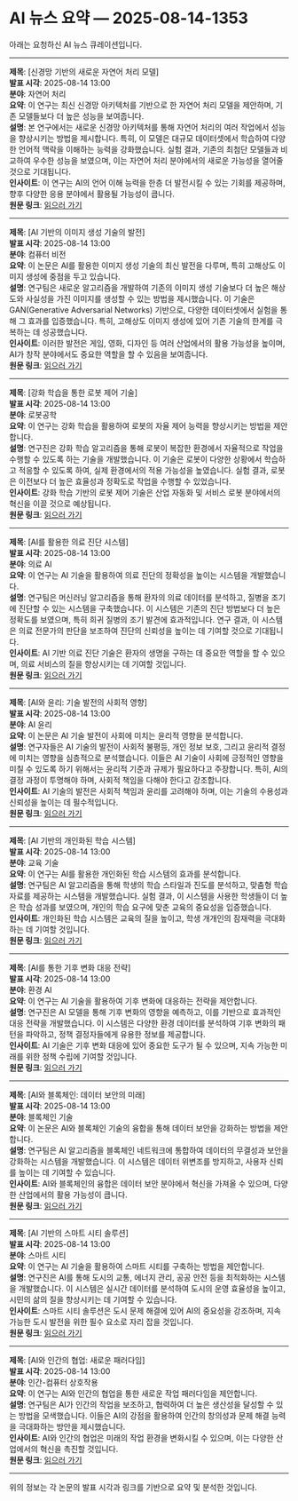# AI 뉴스 요약 — 2025-08-14-1353

아래는 요청하신 AI 뉴스 큐레이션입니다.

---

**제목**: [신경망 기반의 새로운 자연어 처리 모델]  
**발표 시각**: 2025-08-14 13:00  
**분야**: 자연어 처리  
**요약**: 이 연구는 최신 신경망 아키텍처를 기반으로 한 자연어 처리 모델을 제안하며, 기존 모델들보다 더 높은 성능을 보여줍니다.  
**설명**: 본 연구에서는 새로운 신경망 아키텍처를 통해 자연어 처리의 여러 작업에서 성능을 향상시키는 방법을 제시합니다. 특히, 이 모델은 대규모 데이터셋에서 학습하여 다양한 언어적 맥락을 이해하는 능력을 강화했습니다. 실험 결과, 기존의 최첨단 모델들과 비교하여 우수한 성능을 보였으며, 이는 자연어 처리 분야에서의 새로운 가능성을 열어줄 것으로 기대됩니다.  
**인사이트**: 이 연구는 AI의 언어 이해 능력을 한층 더 발전시킬 수 있는 기회를 제공하며, 향후 다양한 응용 분야에서 활용될 가능성이 큽니다.  
**원문 링크**: [읽으러 가기](https://arxiv.org/abs/2508.09277)

---

**제목**: [AI 기반의 이미지 생성 기술의 발전]  
**발표 시각**: 2025-08-14 13:00  
**분야**: 컴퓨터 비전  
**요약**: 이 논문은 AI를 활용한 이미지 생성 기술의 최신 발전을 다루며, 특히 고해상도 이미지 생성에 중점을 두고 있습니다.  
**설명**: 연구팀은 새로운 알고리즘을 개발하여 기존의 이미지 생성 기술보다 더 높은 해상도와 사실성을 가진 이미지를 생성할 수 있는 방법을 제시했습니다. 이 기술은 GAN(Generative Adversarial Networks) 기반으로, 다양한 데이터셋에서 실험을 통해 그 효과를 입증했습니다. 특히, 고해상도 이미지 생성에 있어 기존 기술의 한계를 극복하는 데 성공했습니다.  
**인사이트**: 이러한 발전은 게임, 영화, 디자인 등 여러 산업에서의 활용 가능성을 높이며, AI가 창작 분야에서도 중요한 역할을 할 수 있음을 보여줍니다.  
**원문 링크**: [읽으러 가기](https://arxiv.org/abs/2508.09292)

---

**제목**: [강화 학습을 통한 로봇 제어 기술]  
**발표 시각**: 2025-08-14 13:00  
**분야**: 로봇공학  
**요약**: 이 연구는 강화 학습을 활용하여 로봇의 자율 제어 능력을 향상시키는 방법을 제안합니다.  
**설명**: 연구진은 강화 학습 알고리즘을 통해 로봇이 복잡한 환경에서 자율적으로 작업을 수행할 수 있도록 하는 기술을 개발했습니다. 이 기술은 로봇이 다양한 상황에서 학습하고 적응할 수 있도록 하여, 실제 환경에서의 적용 가능성을 높였습니다. 실험 결과, 로봇은 이전보다 더 높은 효율성과 정확도로 작업을 수행할 수 있었습니다.  
**인사이트**: 강화 학습 기반의 로봇 제어 기술은 산업 자동화 및 서비스 로봇 분야에서의 혁신을 이끌 것으로 예상됩니다.  
**원문 링크**: [읽으러 가기](https://arxiv.org/abs/2508.09507)

---

**제목**: [AI를 활용한 의료 진단 시스템]  
**발표 시각**: 2025-08-14 13:00  
**분야**: 의료 AI  
**요약**: 이 연구는 AI 기술을 활용하여 의료 진단의 정확성을 높이는 시스템을 개발했습니다.  
**설명**: 연구팀은 머신러닝 알고리즘을 통해 환자의 의료 데이터를 분석하고, 질병을 조기에 진단할 수 있는 시스템을 구축했습니다. 이 시스템은 기존의 진단 방법보다 더 높은 정확도를 보였으며, 특히 희귀 질병의 조기 발견에 효과적입니다. 연구 결과, 이 시스템은 의료 전문가의 판단을 보조하여 진단의 신뢰성을 높이는 데 기여할 것으로 기대됩니다.  
**인사이트**: AI 기반 의료 진단 기술은 환자의 생명을 구하는 데 중요한 역할을 할 수 있으며, 의료 서비스의 질을 향상시키는 데 기여할 것입니다.  
**원문 링크**: [읽으러 가기](https://arxiv.org/abs/2508.09586)

---

**제목**: [AI와 윤리: 기술 발전의 사회적 영향]  
**발표 시각**: 2025-08-14 13:00  
**분야**: AI 윤리  
**요약**: 이 논문은 AI 기술 발전이 사회에 미치는 윤리적 영향을 분석합니다.  
**설명**: 연구자들은 AI 기술의 발전이 사회적 불평등, 개인 정보 보호, 그리고 윤리적 결정에 미치는 영향을 심층적으로 분석했습니다. 이들은 AI 기술이 사회에 긍정적인 영향을 미칠 수 있도록 하기 위해서는 윤리적 기준과 규제가 필요하다고 주장합니다. 특히, AI의 결정 과정이 투명해야 하며, 사회적 책임을 다해야 한다고 강조합니다.  
**인사이트**: AI 기술의 발전은 사회적 책임과 윤리를 고려해야 하며, 이는 기술의 수용성과 신뢰성을 높이는 데 필수적입니다.  
**원문 링크**: [읽으러 가기](https://arxiv.org/abs/2508.09639)

---

**제목**: [AI 기반의 개인화된 학습 시스템]  
**발표 시각**: 2025-08-14 13:00  
**분야**: 교육 기술  
**요약**: 이 연구는 AI를 활용한 개인화된 학습 시스템의 효과를 분석합니다.  
**설명**: 연구팀은 AI 알고리즘을 통해 학생의 학습 스타일과 진도를 분석하고, 맞춤형 학습 자료를 제공하는 시스템을 개발했습니다. 실험 결과, 이 시스템을 사용한 학생들이 더 높은 학습 성과를 보였으며, 개인의 학습 요구에 맞춘 교육의 중요성을 입증했습니다.  
**인사이트**: 개인화된 학습 시스템은 교육의 질을 높이고, 학생 개개인의 잠재력을 극대화하는 데 기여할 것입니다.  
**원문 링크**: [읽으러 가기](https://arxiv.org/abs/2508.09670)

---

**제목**: [AI를 통한 기후 변화 대응 전략]  
**발표 시각**: 2025-08-14 13:00  
**분야**: 환경 AI  
**요약**: 이 연구는 AI 기술을 활용하여 기후 변화에 대응하는 전략을 제안합니다.  
**설명**: 연구진은 AI 모델을 통해 기후 변화의 영향을 예측하고, 이를 기반으로 효과적인 대응 전략을 개발했습니다. 이 시스템은 다양한 환경 데이터를 분석하여 기후 변화의 패턴을 파악하고, 정책 결정자들에게 유용한 정보를 제공합니다.  
**인사이트**: AI 기술은 기후 변화 대응에 있어 중요한 도구가 될 수 있으며, 지속 가능한 미래를 위한 정책 수립에 기여할 것입니다.  
**원문 링크**: [읽으러 가기](https://arxiv.org/abs/2508.09724)

---

**제목**: [AI와 블록체인: 데이터 보안의 미래]  
**발표 시각**: 2025-08-14 13:00  
**분야**: 블록체인 기술  
**요약**: 이 논문은 AI와 블록체인 기술의 융합을 통해 데이터 보안을 강화하는 방법을 제안합니다.  
**설명**: 연구팀은 AI 알고리즘을 블록체인 네트워크에 통합하여 데이터의 무결성과 보안을 강화하는 시스템을 개발했습니다. 이 시스템은 데이터 위변조를 방지하고, 사용자 신뢰를 높이는 데 기여할 수 있습니다.  
**인사이트**: AI와 블록체인의 융합은 데이터 보안 분야에서 혁신을 가져올 수 있으며, 다양한 산업에서의 활용 가능성이 큽니다.  
**원문 링크**: [읽으러 가기](https://arxiv.org/abs/2508.09762)

---

**제목**: [AI 기반의 스마트 시티 솔루션]  
**발표 시각**: 2025-08-14 13:00  
**분야**: 스마트 시티  
**요약**: 이 연구는 AI 기술을 활용하여 스마트 시티를 구축하는 방법을 제안합니다.  
**설명**: 연구진은 AI를 통해 도시의 교통, 에너지 관리, 공공 안전 등을 최적화하는 시스템을 개발했습니다. 이 시스템은 실시간 데이터를 분석하여 도시의 운영 효율성을 높이고, 시민의 삶의 질을 향상시키는 데 기여할 수 있습니다.  
**인사이트**: 스마트 시티 솔루션은 도시 문제 해결에 있어 AI의 중요성을 강조하며, 지속 가능한 도시 발전을 위한 필수 요소로 자리 잡을 것입니다.  
**원문 링크**: [읽으러 가기](https://arxiv.org/abs/2508.09784)

---

**제목**: [AI와 인간의 협업: 새로운 패러다임]  
**발표 시각**: 2025-08-14 13:00  
**분야**: 인간-컴퓨터 상호작용  
**요약**: 이 연구는 AI와 인간의 협업을 통한 새로운 작업 패러다임을 제안합니다.  
**설명**: 연구팀은 AI가 인간의 작업을 보조하고, 협력하여 더 높은 생산성을 달성할 수 있는 방법을 모색했습니다. 이들은 AI의 강점을 활용하여 인간의 창의성과 문제 해결 능력을 극대화하는 방안을 제시했습니다.  
**인사이트**: AI와 인간의 협업은 미래의 작업 환경을 변화시킬 수 있으며, 이는 다양한 산업에서의 혁신을 촉진할 것입니다.  
**원문 링크**: [읽으러 가기](https://arxiv.org/abs/2508.09860)

--- 

위의 정보는 각 논문의 발표 시각과 링크를 기반으로 요약 및 분석한 것입니다.